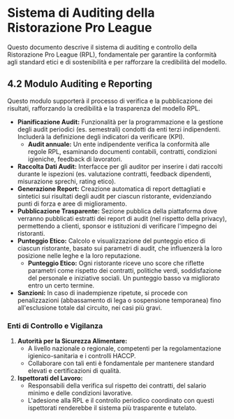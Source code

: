 # Sistema di Auditing della Ristorazione Pro League

Questo documento descrive il sistema di auditing e controllo della Ristorazione Pro League (RPL), fondamentale per garantire la conformità agli standard etici e di sostenibilità e per rafforzare la credibilità del modello.

## 4.2 Modulo Auditing e Reporting

Questo modulo supporterà il processo di verifica e la pubblicazione dei risultati, rafforzando la credibilità e la trasparenza del modello RPL.

*   **Pianificazione Audit:** Funzionalità per la programmazione e la gestione degli audit periodici (es. semestrali) condotti da enti terzi indipendenti. Includerà la definizione degli indicatori da verificare (KPI).
    *   **Audit annuale:** Un ente indipendente verifica la conformità alle regole RPL, esaminando documenti contabili, contratti, condizioni igieniche, feedback di lavoratori.
*   **Raccolta Dati Audit:** Interfacce per gli auditor per inserire i dati raccolti durante le ispezioni (es. valutazione contratti, feedback dipendenti, misurazione sprechi, rating etico).
*   **Generazione Report:** Creazione automatica di report dettagliati e sintetici sui risultati degli audit per ciascun ristorante, evidenziando punti di forza e aree di miglioramento.
*   **Pubblicazione Trasparente:** Sezione pubblica della piattaforma dove verranno pubblicati estratti dei report di audit (nel rispetto della privacy), permettendo a clienti, sponsor e istituzioni di verificare l'impegno dei ristoranti.
*   **Punteggio Etico:** Calcolo e visualizzazione del punteggio etico di ciascun ristorante, basato sui parametri di audit, che influenzerà la loro posizione nelle leghe e la loro reputazione.
    *   **Punteggio Etico:** Ogni ristorante riceve uno score che riflette parametri come rispetto dei contratti, politiche verdi, soddisfazione del personale e iniziative sociali. Un punteggio basso va migliorato entro un certo termine.
*   **Sanzioni:** In caso di inadempienze ripetute, si procede con penalizzazioni (abbassamento di lega o sospensione temporanea) fino all'esclusione totale dal circuito, nei casi più gravi.

### Enti di Controllo e Vigilanza

1.  **Autorità per la Sicurezza Alimentare:**
    *   A livello nazionale o regionale, competenti per la regolamentazione igienico-sanitaria e i controlli HACCP.
    *   Collaborare con tali enti è fondamentale per mantenere standard elevati e certificazioni di qualità.
2.  **Ispettorati del Lavoro:**
    *   Responsabili della verifica sul rispetto dei contratti, del salario minimo e delle condizioni lavorative.
    *   L'adesione alla RPL e il controllo periodico coordinato con questi ispettorati renderebbe il sistema più trasparente e tutelato.
